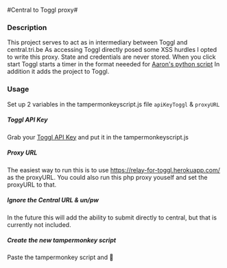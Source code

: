 #Central to Toggl proxy#

### Description ###
This project serves to act as in intermediary between Toggl and central.tri.be
As accessing Toggl directly posed some XSS hurdles I opted to write this proxy.
State and credentials are never stored. 
When you click start Toggl starts a timer in the format neeeded for [Aaron's python script](https://github.com/moderntribe/time-tracker-python) 
In addition it adds the project to Toggl.

### Usage ###
Set up 2 variables in the tampermonkeyscript.js file `apiKeyToggl` & `proxyURL`

##### Toggl API Key #####
Grab your [Toggl API Key](https://toggl.com/app/profile) and put it in the tampermonkeyscript.js 

##### Proxy URL #####
The easiest way to run this is to use https://relay-for-toggl.herokuapp.com/ as the proxyURL.
You could also run this php proxy youself and set the proxyURL to that.

##### Ignore the Central URL & un/pw #####
In the future this will add the ability to submit directly to central, but that is currently not included.

##### Create the new tampermonkey script #####
Paste the tampermonkey script and :metal: